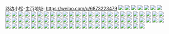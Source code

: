 路边小松-主页地址: https://weibo.com/u/6873223479 
![](https://wx4.sinaimg.cn/mw2000/007v9lpdly1h9pkwkbiffj31sy0u0n6e.jpg) 
![](https://wx4.sinaimg.cn/mw2000/007v9lpdly1h9pkwjku3aj31sy0u0tmh.jpg) 
![](https://wx4.sinaimg.cn/mw2000/007v9lpdly1h9pkwosn3rj31sy0u0grk.jpg) 
![](https://wx4.sinaimg.cn/mw2000/007v9lpdly1h9o891aq4rj30u010ddl1.jpg) 
![](https://wx4.sinaimg.cn/mw2000/007v9lpdly1h9o2dmj2a3j30u01sy7bv.jpg) 
![](https://wx4.sinaimg.cn/mw2000/007v9lpdly1h9l91yaq56j30u01sydj4.jpg) 
![](https://wx4.sinaimg.cn/mw2000/007v9lpdly1h9kpb8r5mdj30u01o0q5p.jpg) 
![](https://wx4.sinaimg.cn/mw2000/007v9lpdly1h9jqaqw48wj305k05kmx3.jpg) 
![](https://wx4.sinaimg.cn/mw2000/007v9lpdly1h9i683ywlaj30u0140qby.jpg) 
![](https://wx4.sinaimg.cn/mw2000/007v9lpdly1h9i6b1rnisj30ge0zggnt.jpg) 
![](https://wx4.sinaimg.cn/mw2000/007v9lpdly1h9i6b23d5gj30u014011t.jpg) 
![](https://wx4.sinaimg.cn/mw2000/007v9lpdly1h9i6b1ktosj30ge0zgq5z.jpg) 
![](https://wx4.sinaimg.cn/mw2000/007v9lpdly1h9i6b2ob0kj30u014010v.jpg) 
![](https://wx4.sinaimg.cn/mw2000/007v9lpdly1h9i6b2y7fzj30u01hcdmu.jpg) 
![](https://wx4.sinaimg.cn/mw2000/007v9lpdly1h9hqm4tmhuj30u0140ag6.jpg) 
![](https://wx4.sinaimg.cn/mw2000/007v9lpdly1h9e665pizxj30wi0gr413.jpg) 
![](https://wx4.sinaimg.cn/mw2000/007v9lpdly1h9crgi3vamj30u0124n2q.jpg) 
![](https://wx4.sinaimg.cn/mw2000/007v9lpdly1h99pdinbgij30ge0zgafp.jpg) 
![](https://wx4.sinaimg.cn/mw2000/007v9lpdly1h99pdibqx0j30k00zkgpe.jpg) 
![](https://wx4.sinaimg.cn/mw2000/007v9lpdly1h99ejhe98lj30bt0ayq3m.jpg) 
![](https://wx4.sinaimg.cn/mw2000/007v9lpdly1h95y7xei05j31sc2dsu0x.jpg) 
![](https://wx4.sinaimg.cn/mw2000/007v9lpdly1h95y7tfoecj32c0340kjm.jpg) 
![](https://wx4.sinaimg.cn/mw2000/007v9lpdly1h95y84q9b8j32c03407wi.jpg) 
![](https://wx4.sinaimg.cn/mw2000/007v9lpdly1h95wx2adtgj32c0340u0x.jpg) 
![](https://wx4.sinaimg.cn/mw2000/007v9lpdly1h95wx0wmbbj32c0340x6p.jpg) 
![](https://wx4.sinaimg.cn/mw2000/007v9lpdly1h95wx33dlvj30tu13u46x.jpg) 
![](https://wx4.sinaimg.cn/mw2000/007v9lpdly1h8syubv3u7j30mw0dwwf5.jpg) 
![](https://wx4.sinaimg.cn/mw2000/007v9lpdly1h8syubo1brj30ui0ny41b.jpg) 
![](https://wx4.sinaimg.cn/mw2000/007v9lpdly1h8syuc3bhwj31720kqtbx.jpg) 
![](https://wx4.sinaimg.cn/mw2000/007v9lpdly1h8syucg3e9j30go09z75i.jpg) 
![](https://wx4.sinaimg.cn/mw2000/007v9lpdly1h8syucockpj30o20dwjsd.jpg) 
![](https://wx4.sinaimg.cn/mw2000/007v9lpdly1h8s8ki8xcrj32c01c8wvp.jpg) 
![](https://wx4.sinaimg.cn/mw2000/007v9lpdly1h8s5xr7ib1j32c01c8h4y.jpg) 
![](https://wx4.sinaimg.cn/mw2000/007v9lpdly1h7um53nborj32c0340kjl.jpg) 
![](https://wx4.sinaimg.cn/mw2000/007v9lpdly1h7um55qcc0j32c0340kjl.jpg) 
![](https://wx4.sinaimg.cn/mw2000/007v9lpdly1h7um57sjalj32c0340b2a.jpg) 
![](https://wx4.sinaimg.cn/mw2000/007v9lpdly1h7um525oa1j32c03404qq.jpg) 
![](https://wx4.sinaimg.cn/mw2000/007v9lpdly1h7um59i0zhj32c0340b2a.jpg) 
![](https://wx4.sinaimg.cn/mw2000/007v9lpdly1h7um5b4u5tj32c0340npd.jpg) 
![](https://wx4.sinaimg.cn/mw2000/007v9lpdly1h5phy75kpzj30sd0sgwke.jpg) 
![](https://wx4.sinaimg.cn/mw2000/007v9lpdly1h5cr3af6n1j30ge0zg42x.jpg) 
![](https://wx4.sinaimg.cn/mw2000/007v9lpdly1h5c90rxutpj32c02c0e82.jpg) 
![](https://wx4.sinaimg.cn/mw2000/007v9lpdly1h5c914lxf1j32c02c0npe.jpg) 
![](https://wx4.sinaimg.cn/mw2000/007v9lpdly1h523c61m3kj30wi1ycb29.jpg) 
![](https://wx4.sinaimg.cn/mw2000/007v9lpdly1h523cani5uj30wi1yce81.jpg) 
![](https://wx4.sinaimg.cn/mw2000/007v9lpdly1h523cfmokwj30wi1yce81.jpg) 
![](https://wx4.sinaimg.cn/mw2000/007v9lpdly1h523cmsqbij30wi1ychdt.jpg) 
![](https://wx4.sinaimg.cn/mw2000/007v9lpdly1h523cu35z0j30wi1ychdt.jpg) 
![](https://wx4.sinaimg.cn/mw2000/007v9lpdly1h523d0hswrj30wi1ychdt.jpg) 
![](https://wx4.sinaimg.cn/mw2000/007v9lpdly1h523d4xu89j30wi1ychdt.jpg) 
![](https://wx4.sinaimg.cn/mw2000/007v9lpdly1h523d998otj30wi1yce81.jpg) 
![](https://wx4.sinaimg.cn/mw2000/007v9lpdly1h523e7ptlbj30wi1yc4qp.jpg) 
![](https://wx4.sinaimg.cn/mw2000/007v9lpdly1h523gzfmccj30wi1ycb29.jpg) 
![](https://wx4.sinaimg.cn/mw2000/007v9lpdly1h52021jczxj30wi0s8792.jpg) 
![](https://wx4.sinaimg.cn/mw2000/007v9lpdly1h4zyqobakcj30wi1ycu0x.jpg) 
![](https://wx4.sinaimg.cn/mw2000/007v9lpdly1h4m0tnc14oj30wi1ycax1.jpg) 
![](https://wx4.sinaimg.cn/mw2000/007v9lpdly1h4lzgw9h6hj30n00win2z.jpg) 
![](https://wx4.sinaimg.cn/mw2000/007v9lpdly1h4lzgws2ktj30go0dcmyz.jpg) 
![](https://wx4.sinaimg.cn/mw2000/007v9lpdly1h4lxz9o5j0j30wi1ych3f.jpg) 
![](https://wx4.sinaimg.cn/mw2000/007v9lpdly1h4lxzbsxmwj30wi1ych2x.jpg) 
![](https://wx4.sinaimg.cn/mw2000/007v9lpdly1h4kt2ivghvj31yc0wi17w.jpg) 
![](https://wx4.sinaimg.cn/mw2000/007v9lpdly1h4kt2gxckqj31yc0wiws8.jpg) 
![](https://wx4.sinaimg.cn/mw2000/007v9lpdly1h4kt2k7a4yj31yc0wi4b6.jpg) 
![](https://wx4.sinaimg.cn/mw2000/007v9lpdly1h4kt2lrmdjj31yc0winj0.jpg) 
![](https://wx4.sinaimg.cn/mw2000/007v9lpdly1h48kjwhzn0j30qo15g787.jpg) 
![](https://wx4.sinaimg.cn/mw2000/007v9lpdly1h48kjww35rj30ku0kugne.jpg) 
![](https://wx4.sinaimg.cn/mw2000/007v9lpdly1h429jwuil8j30u01sx14d.jpg) 
![](https://wx4.sinaimg.cn/mw2000/007v9lpdly1h2ika623iij30u01sytgy.jpg) 
![](https://wx4.sinaimg.cn/mw2000/007v9lpdly1h2ikaapneaj30u01sytff.jpg) 
![](https://wx4.sinaimg.cn/mw2000/007v9lpdly1h2bo0bycsyj30u0140q81.jpg) 
![](https://wx4.sinaimg.cn/mw2000/007v9lpdly1h272ss3kyqj30u01sy7c3.jpg) 
![](https://wx4.sinaimg.cn/mw2000/007v9lpdly1h272svcn5qj30u01syqcv.jpg) 
![](https://wx4.sinaimg.cn/mw2000/007v9lpdly1h1wr0s20yrj30rq0hf40h.jpg) 
![](https://wx4.sinaimg.cn/mw2000/007v9lpdly1h1ubsvw2mpj31sc2dsu0x.jpg) 
![](https://wx4.sinaimg.cn/mw2000/007v9lpdly1h1ubsww24uj31sc2dshdt.jpg) 
![](https://wx4.sinaimg.cn/mw2000/007v9lpdly1h1ubt0mqw3j33402c0hdu.jpg) 
![](https://wx4.sinaimg.cn/mw2000/007v9lpdly1h1thmbc6guj32c0340b2a.jpg) 
![](https://wx4.sinaimg.cn/mw2000/007v9lpdly1h1thmaad3qj32c0340qv6.jpg) 
![](https://wx4.sinaimg.cn/mw2000/007v9lpdly1h1thmc4oz2j31vz1ezazv.jpg) 
